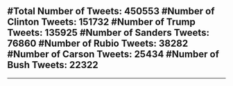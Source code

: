 #Total Number of Tweets: 450553 
#Number of Clinton Tweets: 151732
#Number of Trump Tweets: 135925
#Number of Sanders Tweets: 76860
#Number of Rubio Tweets: 38282
#Number of Carson Tweets: 25434
#Number of Bush Tweets: 22322
---
---
